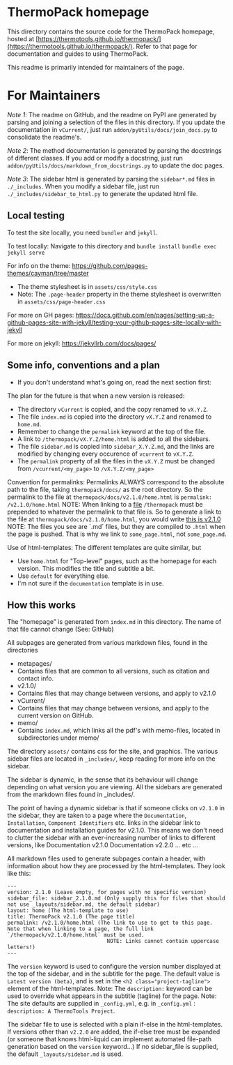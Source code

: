 # ThermoPack homepage

This directory contains the source code for the ThermoPack homepage, hosted at [https://thermotools.github.io/thermopack/](https://thermotools.github.io/thermopack/).
Refer to that page for documentation and guides to using ThermoPack.

This readme is primarily intended for maintainers of the page.

# For Maintainers

*Note 1*: The readme on GitHub, and the readme on PyPI are generated by parsing and joining a selection of the files in this
directory. If you update the documentation in `vCurrent/`, just run `addon/pyUtils/docs/join_docs.py` to consolidate
the readme's.

*Note 2*: The method documentation is generated by parsing the docstrings of different classes. If you add or modify a 
docstring, just run `addon/pyUtils/docs/markdown_from_docstrings.py` to update the doc pages. 

*Note 3*: The sidebar html is generated by parsing the `sidebar*.md` files in `./_includes`. When you modify a sidebar 
file, just run `./_includes/sidebar_to_html.py` to generate the updated html file.

## Local testing

To test the site locally, you need `bundler` and `jekyll`.

To test locally: Navigate to this directory and
    `bundle install`
    `bundle exec jekyll serve`

For info on the theme: https://github.com/pages-themes/cayman/tree/master
* The theme stylesheet is in `assets/css/style.css`
* Note: The `.page-header` property in the theme stylesheet is overwritten in `assets/css/page-header.css`

For more on GH pages: https://docs.github.com/en/pages/setting-up-a-github-pages-site-with-jekyll/testing-your-github-pages-site-locally-with-jekyll

For more on jekyll: https://jekyllrb.com/docs/pages/

## Some info, conventions and a plan 

* If you don't understand what's going on, read the next section first:

The plan for the future is that when a new version is released:
* The directory `vCurrent` is copied, and the copy renamed to `vX.Y.Z`.
* The file `index.md` is copied into the directory `vX.Y.Z` and renamed to `home.md`.
 * Remember to change the `permalink` keyword at the top of the file.
* A link to `/thermopack/vX.Y.Z/home.html` is added to all the sidebars.
* The file `sidebar.md` is copied into `sidebar_X.Y.Z.md`, and the links are modified by changing every occurence of
    `vcurrent` to `vX.Y.Z`.
* The `permalink` property of all the files in the `vX.Y.Z` must be changed from `/vcurrent/<my_page>` to `/vX.Y.Z/<my_page>`

Convention for permalinks:
    Permalinks ALWAYS correspond to the absolute path to the file, taking `thermopack/docs/` as the root directory.
    So the permalink to the file at `thermopack/docs/v2.1.0/home.html` is `permalink: /v2.1.0/home.html`
    NOTE: When linking to a [file](<my_link_here>) `/thermopack` must be prepended to whatever the permalink to that file
    is. So to generate a link to the file at `thermopack/docs/v2.1.0/home.html`, you would write
        [this is v2.1.0](/thermopack/v2.1.0/home.html)
    NOTE: The files you see are ´.md´ files, but they are compiled to `.html` when the page is pushed. That is why we
    link to `some_page.html`, not `some_page.md`.

Use of html-templates:
The different templates are quite similar, but
* Use `home.html` for "Top-level" pages, such as the homepage for each version. This modifies the title and subtitle a bit.
* Use `default` for everything else.
* I'm not sure if the `documentation` template is in use.

## How this works

The "homepage" is generated from `index.md` in this directory. The name of that file cannot change (See: GitHub)

All subpages are generated from various markdown files, found in the directories
 * metapages/
  * Contains files that are common to all versions, such as citation and contact info.
 * v2.1.0/
  * Contains files that may change between versions, and apply to v2.1.0
 * vCurrent/
  * Contains files that may change between versions, and apply to the current version on GitHub.
 * memo/
  * Contains `index.md`, which links all the pdf's with memo-files, located in subdirectories under memo/

The directory `assets/` contains css for the site, and graphics. The various sidebar files are located in `_includes/`,
keep reading for more info on the sidebar.

The sidebar is dynamic, in the sense that its behaviour will change depending on what version you are viewing.
All the sidebars are generated from the markdown files found in _includes/.

The point of having a dynamic sidebar is that if someone clicks on `v2.1.0` in the sidebar, they are taken to a page
where the `Documentation`, `Installation`, `Component Identifiers` etc. links in the sidebar link to documentation and installation guides for
v2.1.0. This means we don't need to clutter the sidebar with an ever-increasing number of links to different versions, like
    Documentation v2.1.0
    Documentation v2.2.0
    ... etc ...

All markdown files used to generate subpages contain a header, with information about how they are processed by the
html-templates. They look like this:
```
---
version: 2.1.0 (Leave empty, for pages with no specific version)
sidebar_file: sidebar_2.1.0.md (Only supply this for files that should not use _layouts/sidebar.md, the default sidebar)
layout: home (The html-template to use)
title: ThermoPack v2.1.0 (The page title)
permalink: /v2.1.0/home.html (The link to use to get to this page. Note that when linking to a page, the full link `/thermopack/v2.1.0/home.html` must be used.
                                NOTE: Links cannot contain uppercase letters!)
---
```

The `version` keyword is used to configure the version number displayed at the top of the sidebar, and in the subtitle
for the page. The default value is `Latest version (beta)`, and is set in the `<h2 class="project-tagline">` element
of the html-templates.
    Note: The `description:` keyword can be used to override what appears in the subtitle (tagline) for the page.
    Note: The site defaults are supplied in `_config.yml`, e.g. in `_config.yml` : `description: A ThermoTools Project`.

The sidebar file to use is selected with a plain if-else in the html-templates. If versions other than `v2.2.0` are
added, the if-else tree must be expanded (or someone that knows html-liquid can implement automated file-path generation
based on the `version` keyword...)
    If no sidebar_file is supplied, the default `_layouts/sidebar.md` is used.




